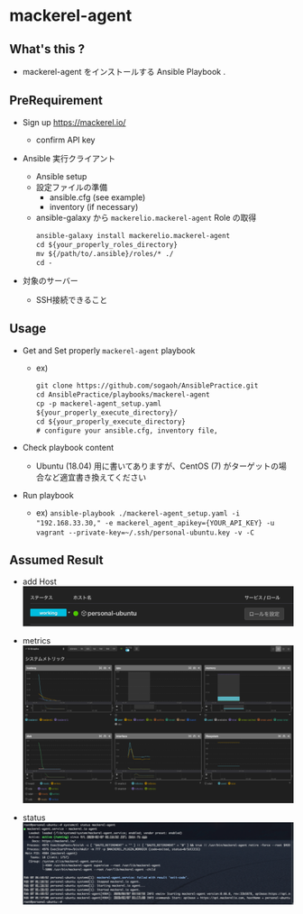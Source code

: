 # mackerel-agent

## What's this ?
- mackerel-agent をインストールする Ansible Playbook .

## PreRequirement
- Sign up https://mackerel.io/
    - confirm API key

- Ansible 実行クライアント
    - Ansible setup
    - 設定ファイルの準備
        - ansible.cfg (see example)
        - inventory   (if necessary)
    - ansible-galaxy から `mackerelio.mackerel-agent` Role の取得
        ```
        ansible-galaxy install mackerelio.mackerel-agent
        cd ${your_properly_roles_directory}
        mv ${/path/to/.ansible}/roles/* ./ 
        cd -
        ```

- 対象のサーバー
    - SSH接続できること


## Usage
- Get and Set properly `mackerel-agent` playbook
    - ex) 
        ```
        git clone https://github.com/sogaoh/AnsiblePractice.git
        cd AnsiblePractice/playbooks/mackerel-agent
        cp -p mackerel-agent_setup.yaml ${your_properly_execute_directory}/
        cd ${your_properly_execute_directory}
        # configure your ansible.cfg, inventory file, 
        ```

- Check playbook content
    - Ubuntu (18.04) 用に書いてありますが、CentOS (7) がターゲットの場合など適宜書き換えてください

- Run playbook
    - ex) `ansible-playbook ./mackerel-agent_setup.yaml -i "192.168.33.30," -e mackerel_agent_apikey={YOUR_API_KEY} -u vagrant --private-key=~/.ssh/personal-ubuntu.key -v -C`

## Assumed Result
- add Host
    ![](img/mackerel-agent_installed.png)

- metrics
    ![](img/mackerel-agent_metrics.png)

- status
    ![](img/mackerel-agent_status.png)

